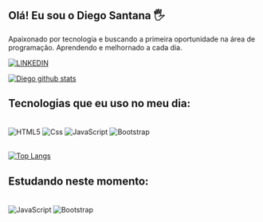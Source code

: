 
## Olá! Eu sou o Diego Santana 🖐

Apaixonado por tecnologia e buscando a primeira oportunidade na área de programação. Aprendendo e melhornado a cada dia.

[![LINKEDIN](https://img.shields.io/badge/LinkedIn-0077B5?style=for-the-badge&logo=linkedin&logoColor=white)](https://www.linkedin.com/in/die-santana/)

[![Diego github stats](https://github-readme-stats.vercel.app/api?username=diesantana&show_icons=true&title_color=fff&icon_color=37aaff&text_color=f8f8f2&bg_color=171c24&count_private=true)](https://github.com/peguimasid)

## Tecnologias que eu uso no meu dia:

<div style="display: inline_block"><br/>
    <img align="center" src="https://img.shields.io/badge/HTML5-E34F26?style=for-the-badge&logo=html5&logoColor=white" alt="HTML5">
    <img align="center" src="https://img.shields.io/badge/CSS3-1572B6?style=for-the-badge&logo=css3&logoColor=white" alt="Css">
    <img align="center" src="https://img.shields.io/badge/JavaScript-F7DF1E?style=for-the-badge&logo=javascript&logoColor=black" alt="JavaScript">
    <img align="center" src="https://img.shields.io/badge/Bootstrap-563D7C?style=for-the-badge&logo=bootstrap&logoColor=white" alt="Bootstrap">
</div><br/>

[![Top Langs](https://github-readme-stats.vercel.app/api/top-langs/?username=diesantana&layout=compact&title_color=fff&text_color=f8f8f2&hide=java&bg_color=171c24)](https://github.com/peguimasid)

## Estudando neste momento:

<div style="display: inline_block"><br/>
    <img align="center" src="https://img.shields.io/badge/JavaScript-F7DF1E?style=for-the-badge&logo=javascript&logoColor=black" alt="JavaScript">
    <img align="center" src="https://img.shields.io/badge/Bootstrap-563D7C?style=for-the-badge&logo=bootstrap&logoColor=white" alt="Bootstrap">
</div><br/>
